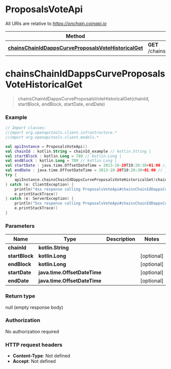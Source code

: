 # ProposalsVoteApi

All URIs are relative to *https://onchain.coinapi.io*

Method | HTTP request | Description
------------- | ------------- | -------------
[**chainsChainIdDappsCurveProposalsVoteHistoricalGet**](ProposalsVoteApi.md#chainsChainIdDappsCurveProposalsVoteHistoricalGet) | **GET** /chains/{chain_id}/dapps/curve/proposalsVote/historical | 


<a name="chainsChainIdDappsCurveProposalsVoteHistoricalGet"></a>
# **chainsChainIdDappsCurveProposalsVoteHistoricalGet**
> chainsChainIdDappsCurveProposalsVoteHistoricalGet(chainId, startBlock, endBlock, startDate, endDate)



### Example
```kotlin
// Import classes:
//import org.openapitools.client.infrastructure.*
//import org.openapitools.client.models.*

val apiInstance = ProposalsVoteApi()
val chainId : kotlin.String = chainId_example // kotlin.String | 
val startBlock : kotlin.Long = 789 // kotlin.Long | 
val endBlock : kotlin.Long = 789 // kotlin.Long | 
val startDate : java.time.OffsetDateTime = 2013-10-20T19:20:30+01:00 // java.time.OffsetDateTime | 
val endDate : java.time.OffsetDateTime = 2013-10-20T19:20:30+01:00 // java.time.OffsetDateTime | 
try {
    apiInstance.chainsChainIdDappsCurveProposalsVoteHistoricalGet(chainId, startBlock, endBlock, startDate, endDate)
} catch (e: ClientException) {
    println("4xx response calling ProposalsVoteApi#chainsChainIdDappsCurveProposalsVoteHistoricalGet")
    e.printStackTrace()
} catch (e: ServerException) {
    println("5xx response calling ProposalsVoteApi#chainsChainIdDappsCurveProposalsVoteHistoricalGet")
    e.printStackTrace()
}
```

### Parameters

Name | Type | Description  | Notes
------------- | ------------- | ------------- | -------------
 **chainId** | **kotlin.String**|  |
 **startBlock** | **kotlin.Long**|  | [optional]
 **endBlock** | **kotlin.Long**|  | [optional]
 **startDate** | **java.time.OffsetDateTime**|  | [optional]
 **endDate** | **java.time.OffsetDateTime**|  | [optional]

### Return type

null (empty response body)

### Authorization

No authorization required

### HTTP request headers

 - **Content-Type**: Not defined
 - **Accept**: Not defined

